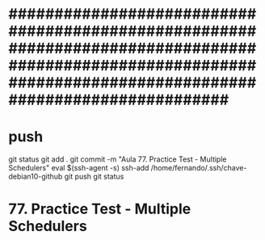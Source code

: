 
# ############################################################################################################################################################### ##############################################################################################################################################################
# ##############################################################################################################################################################
# ##############################################################################################################################################################
# push

git status
git add .
git commit -m "Aula 77. Practice Test - Multiple Schedulers"
eval $(ssh-agent -s)
ssh-add /home/fernando/.ssh/chave-debian10-github
git push
git status




# ##############################################################################################################################################################
#  77. Practice Test - Multiple Schedulers